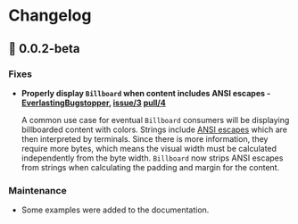 # Changelog

## 🐛 0.0.2-beta

### Fixes

- **Properly display `Billboard` when content includes ANSI escapes - [EverlastingBugstopper], [issue/3] [pull/4]**

  A common use case for eventual `Billboard` consumers will be displaying billboarded content with colors. Strings include [ANSI escapes](http://ascii-table.com/ansi-escape-sequences.php) which are then interpreted by terminals. Since there is more information, they require more bytes, which means the visual width must be calculated independently from the byte width. `Billboard` now strips ANSI escapes from strings when calculating the padding and margin for the content.

  [EverlastingBugstopper]: https://github.com/EverlastingBugstopper
  [pull/4]: https://github.com/EverlastingBugstopper/billboard/pull/4
  [issue/3]: https://github.com/EverlastingBugstopper/billboard/issues/3

### Maintenance

- Some examples were added to the documentation.
